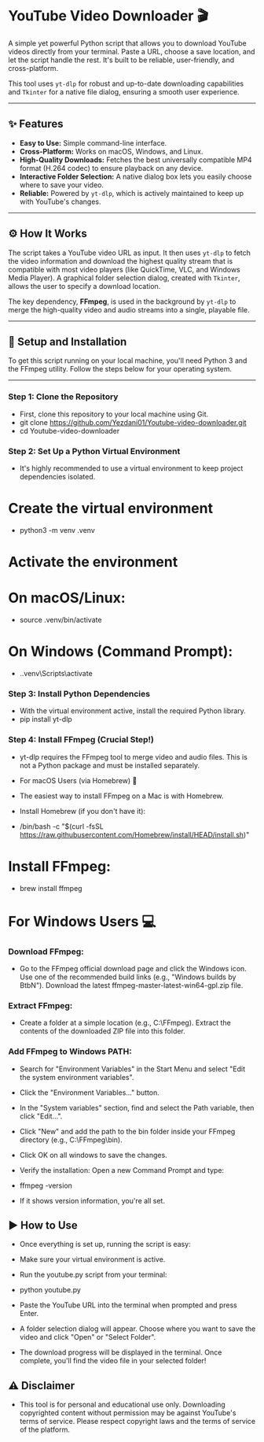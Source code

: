 # YouTube Video Downloader 🎬

A simple yet powerful Python script that allows you to download YouTube videos directly from your terminal. Paste a URL, choose a save location, and let the script handle the rest. It's built to be reliable, user-friendly, and cross-platform.

This tool uses `yt-dlp` for robust and up-to-date downloading capabilities and `Tkinter` for a native file dialog, ensuring a smooth user experience.

---

## ✨ Features

-   **Easy to Use:** Simple command-line interface.
-   **Cross-Platform:** Works on macOS, Windows, and Linux.
-   **High-Quality Downloads:** Fetches the best universally compatible MP4 format (H.264 codec) to ensure playback on any device.
-   **Interactive Folder Selection:** A native dialog box lets you easily choose where to save your video.
-   **Reliable:** Powered by `yt-dlp`, which is actively maintained to keep up with YouTube's changes.

---

## ⚙️ How It Works

The script takes a YouTube video URL as input. It then uses `yt-dlp` to fetch the video information and download the highest quality stream that is compatible with most video players (like QuickTime, VLC, and Windows Media Player). A graphical folder selection dialog, created with `Tkinter`, allows the user to specify a download location.

The key dependency, **FFmpeg**, is used in the background by `yt-dlp` to merge the high-quality video and audio streams into a single, playable file.

---

## 🚀 Setup and Installation

To get this script running on your local machine, you'll need Python 3 and the FFmpeg utility. Follow the steps below for your operating system.

--- 

### Step 1: Clone the Repository

- First, clone this repository to your local machine using Git.
- git clone https://github.com/Yezdani01/Youtube-video-downloader.git
- cd Youtube-video-downloader


### Step 2: Set Up a Python Virtual Environment

- It's highly recommended to use a virtual environment to keep project dependencies isolated.

# Create the virtual environment
- python3 -m venv .venv

# Activate the environment
# On macOS/Linux:
- source .venv/bin/activate

# On Windows (Command Prompt):
- .\.venv\Scripts\activate


### Step 3: Install Python Dependencies
- With the virtual environment active, install the required Python library.
- pip install yt-dlp


### Step 4: Install FFmpeg (Crucial Step!)

- yt-dlp requires the FFmpeg tool to merge video and audio files. This is not a Python package and must be installed separately.
- For macOS Users (via Homebrew) 🍎
- The easiest way to install FFmpeg on a Mac is with Homebrew.
- Install Homebrew (if you don't have it):

- /bin/bash -c "$(curl -fsSL https://raw.githubusercontent.com/Homebrew/install/HEAD/install.sh)"


# Install FFmpeg:

- brew install ffmpeg

# For Windows Users 💻

### Download FFmpeg: 
- Go to the FFmpeg official download page and click the Windows icon. Use one of the recommended build links (e.g., "Windows builds by BtbN"). Download the latest ffmpeg-master-latest-win64-gpl.zip file.

### Extract FFmpeg: 
- Create a folder at a simple location (e.g., C:\FFmpeg). Extract the contents of the downloaded ZIP file into this folder.

### Add FFmpeg to Windows PATH:

- Search for "Environment Variables" in the Start Menu and select "Edit the system environment variables".
- Click the "Environment Variables..." button.
- In the "System variables" section, find and select the Path variable, then click "Edit...".
- Click "New" and add the path to the bin folder inside your FFmpeg directory (e.g., C:\FFmpeg\bin).
- Click OK on all windows to save the changes.
- Verify the installation: Open a new Command Prompt and type:
- ffmpeg -version

- If it shows version information, you're all set.

## ▶️ How to Use

- Once everything is set up, running the script is easy:
- Make sure your virtual environment is active.
- Run the youtube.py script from your terminal:

- python youtube.py

- Paste the YouTube URL into the terminal when prompted and press Enter.
- A folder selection dialog will appear. Choose where you want to save the video and click "Open" or "Select Folder".

- The download progress will be displayed in the terminal. Once complete, you'll find the video file in your selected folder!

## ⚠️ Disclaimer

- This tool is for personal and educational use only. Downloading copyrighted content without permission may be against YouTube's terms of service. Please respect copyright laws and the terms of service of the platform.

